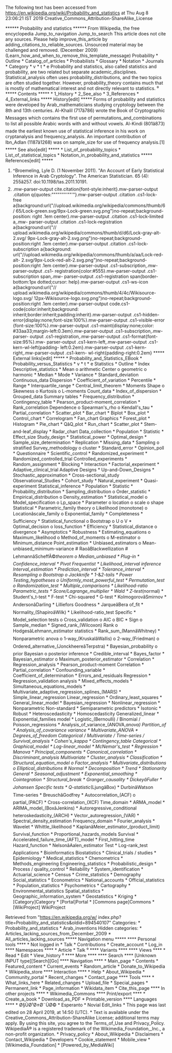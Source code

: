 The following text has been accessed from https://en.wikipedia.org/wiki/Probability_and_statistics at Thu Aug 8 23:06:21 IST 2019
Creative_Commons_Attribution-ShareAlike_License




















****** Probability and statistics ******
From Wikipedia, the free encyclopedia
Jump_to_navigation Jump_to_search
 This article does not cite any sources. Please help improve_this_article by
 adding_citations_to_reliable_sources. Unsourced material may be challenged and
 removed. (December 2009)(Learn_how_and_when_to_remove_this_template_message)
Probability
    * Outline
    * Catalog_of_articles
    * Probabilists
    * Glossary
    * Notation
    * Journals
    * Category
    * v
    * t
    * e
Probability and statistics, also called statistics and probability, are two
related but separate academic_disciplines. Statistical_analysis often uses
probability_distributions, and the two topics are often studied together.
However, probability_theory contains much that is mostly of mathematical
interest and not directly relevant to statistics.
⁰
***** Contents *****
    * 1_History
    * 2_See_also
    * 3_References
    * 4_External_links
***** History[edit] *****
Forms of probability and statistics were developed by Arab_mathematicians
studying cryptology between the 8th and 13th centuries. Al-Khalil (717â786)
wrote the Book of Cryptographic Messages which contains the first use of
permutations_and_combinations to list all possible Arabic words with and
without vowels. Al-Kindi (801â873) made the earliest known use of statistical
inference in his work on cryptanalysis and frequency_analysis. An important
contribution of Ibn_Adlan (1187â1268) was on sample_size for use of frequency
analysis.[1]
***** See also[edit] *****
    * List_of_probability_topics
    * List_of_statistical_topics
    * Notation_in_probability_and_statistics
***** References[edit] *****
   1. ^Broemeling, Lyle D. (1 November 2011). "An Account of Early Statistical
      Inference in Arab Cryptology". The American Statistician. 65 (4):
      255â257. doi:10.1198/tas.2011.10191.
   2. .mw-parser-output cite.citation{font-style:inherit}.mw-parser-output
      .citation q{quotes:"\"""\"""'""'"}.mw-parser-output .citation .cs1-lock-
      free a{background:url("//upload.wikimedia.org/wikipedia/commons/thumb/6/
      65/Lock-green.svg/9px-Lock-green.svg.png")no-repeat;background-position:
      right .1em center}.mw-parser-output .citation .cs1-lock-limited a,.mw-
      parser-output .citation .cs1-lock-registration a{background:url("//
      upload.wikimedia.org/wikipedia/commons/thumb/d/d6/Lock-gray-alt-2.svg/
      9px-Lock-gray-alt-2.svg.png")no-repeat;background-position:right .1em
      center}.mw-parser-output .citation .cs1-lock-subscription a{background:
      url("//upload.wikimedia.org/wikipedia/commons/thumb/a/aa/Lock-red-alt-
      2.svg/9px-Lock-red-alt-2.svg.png")no-repeat;background-position:right
      .1em center}.mw-parser-output .cs1-subscription,.mw-parser-output .cs1-
      registration{color:#555}.mw-parser-output .cs1-subscription span,.mw-
      parser-output .cs1-registration span{border-bottom:1px dotted;cursor:
      help}.mw-parser-output .cs1-ws-icon a{background:url("//
      upload.wikimedia.org/wikipedia/commons/thumb/4/4c/Wikisource-logo.svg/
      12px-Wikisource-logo.svg.png")no-repeat;background-position:right .1em
      center}.mw-parser-output code.cs1-code{color:inherit;background:
      inherit;border:inherit;padding:inherit}.mw-parser-output .cs1-hidden-
      error{display:none;font-size:100%}.mw-parser-output .cs1-visible-error
      {font-size:100%}.mw-parser-output .cs1-maint{display:none;color:
      #33aa33;margin-left:0.3em}.mw-parser-output .cs1-subscription,.mw-parser-
      output .cs1-registration,.mw-parser-output .cs1-format{font-size:95%}.mw-
      parser-output .cs1-kern-left,.mw-parser-output .cs1-kern-wl-left{padding-
      left:0.2em}.mw-parser-output .cs1-kern-right,.mw-parser-output .cs1-kern-
      wl-right{padding-right:0.2em}
***** External links[edit] *****
    * Probability_and_Statistics_EBook
    * Probability_versus_Statistics
    * v
    * t
    * e
Statistics
    * Outline
    * Index
Descriptive_statistics
                               * Mean
                                     o arithmetic
                Center               o geometric
                                     o harmonic
                               * Median
                               * Mode
                               * Variance
                               * Standard_deviation
Continuous_data Dispersion     * Coefficient_of_variation
                               * Percentile
                               * Range
                               * Interquartile_range
                               * Central_limit_theorem
                               * Moments
                Shape                o Skewness
                                     o Kurtosis
                                     o L-moments
Count_data          * Index_of_dispersion
                    * Grouped_data
Summary tables      * Frequency_distribution
                    * Contingency_table
                    * Pearson_product-moment_correlation
                    * Rank_correlation
Dependence                o Spearman's_rho
                          o Kendall's_tau
                    * Partial_correlation
                    * Scatter_plot
                    * Bar_chart
                    * Biplot
                    * Box_plot
                    * Control_chart
                    * Correlogram
                    * Fan_chart
Graphics            * Forest_plot
                    * Histogram
                    * Pie_chart
                    * QâQ_plot
                    * Run_chart
                    * Scatter_plot
                    * Stem-and-leaf_display
                    * Radar_chart
Data_collection
                           * Population
                           * Statistic
                           * Effect_size
Study_design               * Statistical_power
                           * Optimal_design
                           * Sample_size_determination
                           * Replication
                           * Missing_data
                           * Sampling
                                 o stratified
Survey_methodology               o cluster
                           * Standard_error
                           * Opinion_poll
                           * Questionnaire
                           * Scientific_control
                           * Randomized_experiment
                           * Randomized_controlled_trial
Controlled_experiments     * Random_assignment
                           * Blocking
                           * Interaction
                           * Factorial_experiment
                           * Adaptive_clinical_trial
Adaptive Designs           * Up-and-Down_Designs
                           * Stochastic_approximation
                           * Cross-sectional_study
Observational_Studies      * Cohort_study
                           * Natural_experiment
                           * Quasi-experiment
Statistical_inference
                * Population
                * Statistic
                * Probability_distribution
                * Sampling_distribution
                      o Order_statistic
                * Empirical_distribution
                      o Density_estimation
                * Statistical_model
                      o Model_specification
                      o Lp_space
                * Parameter
                      o location
                      o scale
                      o shape
Statistical     * Parametric_family
theory                o Likelihood (monotone)
                      o Locationâscale_family
                      o Exponential_family
                * Completeness
                * Sufficiency
                * Statistical_functional
                      o Bootstrap
                      o U
                      o V
                * Optimal_decision
                      o loss_function
                * Efficiency
                * Statistical_distance
                      o divergence
                * Asymptotics
                * Robustness
                                    * Estimating_equations
                                          o Maximum_likelihood
                                          o Method_of_moments
                                          o M-estimator
                                          o Minimum_distance
            Point_estimation        * Unbiased_estimators
                                          o Mean-unbiased_minimum-variance
                                                # RaoâBlackwellization
                                                # LehmannâScheffÃ©_theorem
                                          o Median_unbiased
                                    * Plug-in
                                    * Confidence_interval
                                    * Pivot
Frequentist                         * Likelihood_interval
inference   Interval_estimation     * Prediction_interval
                                    * Tolerance_interval
                                    * Resampling
                                          o Bootstrap
                                          o Jackknife
                                    * 1-_&_2-tails
                                    * Power
            Testing_hypotheses            o Uniformly_most_powerful_test
                                    * Permutation_test
                                          o Randomization_test
                                    * Multiple_comparisons
                                    * Likelihood-ratio
            Parametric_tests        * Score/Lagrange_multiplier
                                    * Wald
                * Z-test_(normal)
                * Student's_t-test
                * F-test
                           * Chi-squared
                           * G-test
                           * KolmogorovâSmirnov
                           * AndersonâDarling
                           * Lilliefors
            Goodness       * JarqueâBera
            of_fit         * Normality_(ShapiroâWilk)
                           * Likelihood-ratio_test
Specific                   * Model_selection
tests                            o Cross_validation
                                 o AIC
                                 o BIC
                           * Sign
                                 o Sample_median
                           * Signed_rank_(Wilcoxon)
            Rank                 o HodgesâLehmann_estimator
            statistics     * Rank_sum_(MannâWhitney)
                           * Nonparametric anova
                                 o 1-way_(KruskalâWallis)
                                 o 2-way_(Friedman)
                                 o Ordered_alternative_(JonckheereâTerpstra)
                * Bayesian_probability
                      o prior
Bayesian              o posterior
inference       * Credible_interval
                * Bayes_factor
                * Bayesian_estimator
                      o Maximum_posterior_estimator
    * Correlation
    * Regression_analysis
                       * Pearson_product-moment
Correlation            * Partial_correlation
                       * Confounding_variable
                       * Coefficient_of_determination
                       * Errors_and_residuals
Regression             * Regression_validation
analysis               * Mixed_effects_models
                       * Simultaneous_equations_models
                       * Multivariate_adaptive_regression_splines_(MARS)
                       * Simple_linear_regression
Linear_regression      * Ordinary_least_squares
                       * General_linear_model
                       * Bayesian_regression
                       * Nonlinear_regression
                       * Nonparametric
Non-standard           * Semiparametric
predictors             * Isotonic
                       * Robust
                       * Heteroscedasticity
                       * Homoscedasticity
Generalized_linear     * Exponential_families
model                  * Logistic_(Bernoulli) / Binomial / Poisson_regressions
                       * Analysis_of_variance_(ANOVA,_anova)
Partition_of           * Analysis_of_covariance
variance               * Multivariate_ANOVA
                       * Degrees_of_freedom
Categorical / Multivariate / Time-series / Survival_analysis
                 * Cohen's_kappa
                 * Contingency_table
Categorical      * Graphical_model
                 * Log-linear_model
                 * McNemar's_test
                 * Regression
                 * Manova
                 * Principal_components
                 * Canonical_correlation
                 * Discriminant_analysis
Multivariate     * Cluster_analysis
                 * Classification
                 * Structural_equation_model
                       o Factor_analysis
                 * Multivariate_distributions
                       o Elliptical_distributions
                             # Normal
                                  * Decomposition
                                  * Trend
                                  * Stationarity
             General              * Seasonal_adjustment
                                  * Exponential_smoothing
                                  * Cointegration
                                  * Structural_break
                                  * Granger_causality
                                  * DickeyâFuller
                                  * Johansen
             Specific tests       * Q-statistic_(LjungâBox)
                                  * DurbinâWatson
Time-series                       * BreuschâGodfrey
                                  * Autocorrelation_(ACF)
                                        o partial_(PACF)
                                  * Cross-correlation_(XCF)
             Time_domain          * ARMA_model
                                  * ARIMA_model_(BoxâJenkins)
                                  * Autoregressive_conditional
                                    heteroskedasticity_(ARCH)
                                  * Vector_autoregression_(VAR)
                                  * Spectral_density_estimation
             Frequency_domain     * Fourier_analysis
                                  * Wavelet
                                  * Whittle_likelihood
                                   * KaplanâMeier_estimator_(product_limit)
             Survival_function     * Proportional_hazards_models
Survival                           * Accelerated_failure_time_(AFT)_model
                                   * First_hitting_time
             Hazard_function       * NelsonâAalen_estimator
             Test                  * Log-rank_test
Applications
                           * Bioinformatics
Biostatistics              * Clinical_trials / studies
                           * Epidemiology
                           * Medical_statistics
                           * Chemometrics
                           * Methods_engineering
Engineering_statistics     * Probabilistic_design
                           * Process / quality_control
                           * Reliability
                           * System_identification
                           * Actuarial_science
                           * Census
                           * Crime_statistics
                           * Demography
Social_statistics          * Econometrics
                           * National_accounts
                           * Official_statistics
                           * Population_statistics
                           * Psychometrics
                           * Cartography
                           * Environmental_statistics
Spatial_statistics         * Geographic_information_system
                           * Geostatistics
                           * Kriging
    * [Category]Category
    * [Portal]Portal
    * [Commons page]Commons
    * [WikiProject] WikiProject


Retrieved from "https://en.wikipedia.org/w/
index.php?title=Probability_and_statistics&oldid=894540107"
Categories:
    * Probability_and_statistics
    * Arab_inventions
Hidden categories:
    * Articles_lacking_sources_from_December_2009
    * All_articles_lacking_sources
***** Navigation menu *****
**** Personal tools ****
    * Not logged in
    * Talk
    * Contributions
    * Create_account
    * Log_in
**** Namespaces ****
    * Article
    * Talk
⁰
**** Variants ****
**** Views ****
    * Read
    * Edit
    * View_history
⁰
**** More ****
**** Search ****
[Unknown INPUT type][Search][Go]
**** Navigation ****
    * Main_page
    * Contents
    * Featured_content
    * Current_events
    * Random_article
    * Donate_to_Wikipedia
    * Wikipedia_store
**** Interaction ****
    * Help
    * About_Wikipedia
    * Community_portal
    * Recent_changes
    * Contact_page
**** Tools ****
    * What_links_here
    * Related_changes
    * Upload_file
    * Special_pages
    * Permanent_link
    * Page_information
    * Wikidata_item
    * Cite_this_page
**** In other projects ****
    * Wikimedia_Commons
**** Print/export ****
    * Create_a_book
    * Download_as_PDF
    * Printable_version
**** Languages ****
    * Ø§ÙØ¹Ø±Ø¨ÙØ©
    * Esperanto
    * Novial
Edit_links
    * This page was last edited on 28 April 2019, at 14:50 (UTC).
    * Text is available under the Creative_Commons_Attribution-ShareAlike
      License; additional terms may apply. By using this site, you agree to the
      Terms_of_Use and Privacy_Policy. WikipediaÂ® is a registered trademark of
      the Wikimedia_Foundation,_Inc., a non-profit organization.
    * Privacy_policy
    * About_Wikipedia
    * Disclaimers
    * Contact_Wikipedia
    * Developers
    * Cookie_statement
    * Mobile_view
    * [Wikimedia_Foundation]
    * [Powered_by_MediaWiki]

